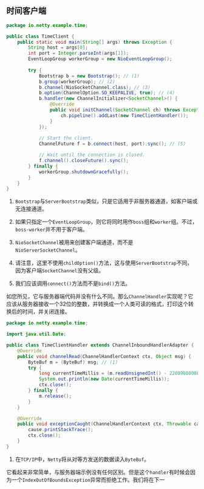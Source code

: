 ## 时间客户端

```java
package io.netty.example.time;

public class TimeClient {
    public static void main(String[] args) throws Exception {
        String host = args[0];
        int port = Integer.parseInt(args[1]);
        EventLoopGroup workerGroup = new NioEventLoopGroup();
        
        try {
            Bootstrap b = new Bootstrap(); // (1)
            b.group(workerGroup); // (2)
            b.channel(NioSocketChannel.class); // (3)
            b.option(ChannelOption.SO_KEEPALIVE, true); // (4)
            b.handler(new ChannelInitializer<SocketChannel>() {
                @Override
                public void initChannel(SocketChannel ch) throws Exception {
                    ch.pipeline().addLast(new TimeClientHandler());
                }
            });
            
            // Start the client.
            ChannelFuture f = b.connect(host, port).sync(); // (5)

            // Wait until the connection is closed.
            f.channel().closeFuture().sync();
        } finally {
            workerGroup.shutdownGracefully();
        }
    }
}
```

1. `Bootstrap`与`ServerBootstrap`类似，只是它适用于非服务器通道，如客户端或无连接通道。

2. 如果只指定一个`EventLoopGroup`，则它将同时用作`boss`组和`worker`组。不过，`boss-worker`并不用于客户端。

3. `NioSocketChannel`被用来创建客户端通道，而不是`NioServerSocketChannel`。

4. 请注意，这里不使用`childOption()`方法，这与使用`ServerBootstrap`不同，因为客户端`SocketChannel`没有父级。

5. 我们应该调用`connect()`方法而不是`bind()`方法。

如您所见，它与服务器端代码并没有什么不同。那么`ChannelHandler`实现呢？它应该从服务器接收一个32位的整数，并转换成一个人类可读的格式，打印这个转换后的时间，并关闭连接。

```java
package io.netty.example.time;

import java.util.Date;

public class TimeClientHandler extends ChannelInboundHandlerAdapter {
    @Override
    public void channelRead(ChannelHandlerContext ctx, Object msg) {
        ByteBuf m = (ByteBuf) msg; // (1)
        try {
            long currentTimeMillis = (m.readUnsignedInt() - 2208988800L) * 1000L;
            System.out.println(new Date(currentTimeMillis));
            ctx.close();
        } finally {
            m.release();
        }
    }

    @Override
    public void exceptionCaught(ChannelHandlerContext ctx, Throwable cause) {
        cause.printStackTrace();
        ctx.close();
    }
}
```

1. 在`TCP/IP`中，`Netty`将从对等方发送的数据读入`ByteBuf`。

它看起来非常简单，与服务器端示例没有任何区别。但是这个`handler`有时候会因为一个`IndexOutOfBoundsException`异常而拒绝工作。我们将在下一